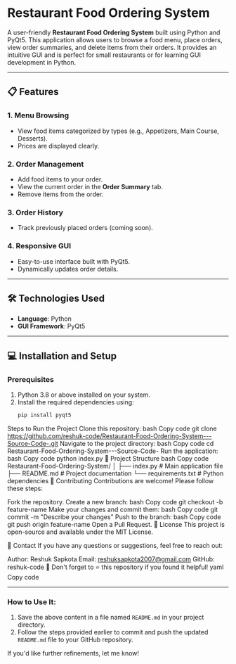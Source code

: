 # Restaurant Food Ordering System

A user-friendly **Restaurant Food Ordering System** built using Python and PyQt5. This application allows users to browse a food menu, place orders, view order summaries, and delete items from their orders. It provides an intuitive GUI and is perfect for small restaurants or for learning GUI development in Python.

---

## 📋 Features

### 1. **Menu Browsing**
   - View food items categorized by types (e.g., Appetizers, Main Course, Desserts).
   - Prices are displayed clearly.

### 2. **Order Management**
   - Add food items to your order.
   - View the current order in the **Order Summary** tab.
   - Remove items from the order.

### 3. **Order History**
   - Track previously placed orders (coming soon).

### 4. **Responsive GUI**
   - Easy-to-use interface built with PyQt5.
   - Dynamically updates order details.

---

## 🛠️ Technologies Used
- **Language**: Python
- **GUI Framework**: PyQt5

---

## 💻 Installation and Setup

### Prerequisites
1. Python 3.8 or above installed on your system.
2. Install the required dependencies using:
   ```bash
   pip install pyqt5
Steps to Run the Project
Clone this repository:
bash
Copy code
git clone https://github.com/reshuk-code/Restaurant-Food-Ordering-System---Source-Code-.git
Navigate to the project directory:
bash
Copy code
cd Restaurant-Food-Ordering-System---Source-Code-
Run the application:
bash
Copy code
python index.py
📂 Project Structure
bash
Copy code
Restaurant-Food-Ordering-System/
│
├── index.py            # Main application file
├── README.md           # Project documentation
└── requirements.txt    # Python dependencies
🤝 Contributing
Contributions are welcome! Please follow these steps:

Fork the repository.
Create a new branch:
bash
Copy code
git checkout -b feature-name
Make your changes and commit them:
bash
Copy code
git commit -m "Describe your changes"
Push to the branch:
bash
Copy code
git push origin feature-name
Open a Pull Request.
📜 License
This project is open-source and available under the MIT License.

📧 Contact
If you have any questions or suggestions, feel free to reach out:

Author: Reshuk Sapkota
Email: reshuksapkota2007@gmail.com
GitHub: reshuk-code
🌟 Don't forget to ⭐ this repository if you found it helpful!
yaml
Copy code

---

### How to Use It:
1. Save the above content in a file named `README.md` in your project directory.
2. Follow the steps provided earlier to commit and push the updated `README.md` file to your GitHub repository. 

If you'd like further refinements, let me know!
